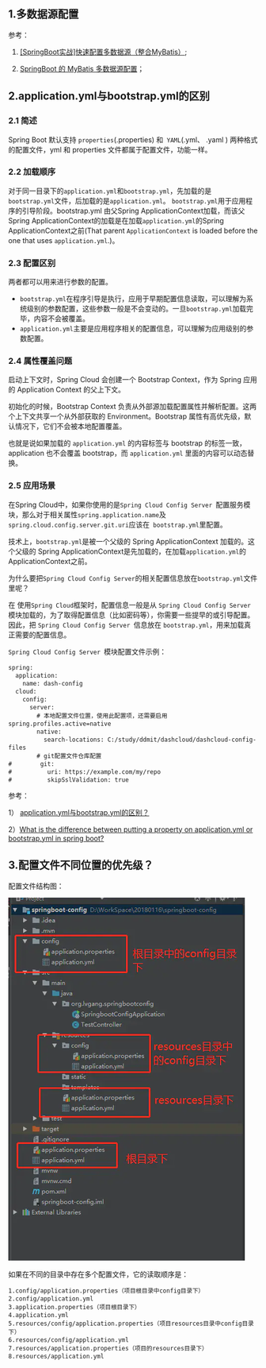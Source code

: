 ## 1.多数据源配置



参考：

1. [[SpringBoot实战]快速配置多数据源（整合MyBatis）](https://juejin.cn/post/6844903957186232327);

2.  [SpringBoot 的 MyBatis 多数据源配置](https://www.cnblogs.com/niumoo/p/14209663.html)；



## 2.application.yml与bootstrap.yml的区别

### 2.1 简述

Spring Boot 默认支持 `properties`(.properties) 和` YAML`(.yml、 .yaml ) 两种格式的配置文件，yml 和 properties 文件都属于配置文件，功能一样。

### 2.2 加载顺序

对于同一目录下的`application.yml`和`bootstrap.yml`，先加载的是 `bootstrap.yml`文件，后加载的是`application.yml`。 `bootstrap.yml`用于应用程序的引导阶段。bootstrap.yml 由父Spring ApplicationContext加载，而该父Spring ApplicationContext的加载是在加载`application.yml`的Spring ApplicationContext之前(That parent `ApplicationContext` is loaded before the one that uses `application.yml`.)。

### 2.3 配置区别

两者都可以用来进行参数的配置。

* `bootstrap.yml`在程序引导是执行，应用于早期配置信息读取，可以理解为系统级别的参数配置，这些参数一般是不会变动的。一旦`bootstrap.yml`加载完毕，内容不会被覆盖。
* `application.yml`主要是应用程序相关的配置信息，可以理解为应用级别的参数配置。

### 2.4 属性覆盖问题

启动上下文时，Spring Cloud 会创建一个 Bootstrap Context，作为 Spring 应用的 Application Context 的父上下文。

初始化的时候，Bootstrap Context 负责从外部源加载配置属性并解析配置。这两个上下文共享一个从外部获取的 Environment。Bootstrap 属性有高优先级，默认情况下，它们不会被本地配置覆盖。

也就是说如果加载的 `application.yml` 的内容标签与 bootstrap 的标签一致，application 也不会覆盖 bootstrap，而 `application.yml` 里面的内容可以动态替换。

### 2.5 应用场景

在Spring Cloud中，如果你使用的是`Spring Cloud Config Server `配置服务模块，那么对于相关属性`spring.application.name`及`spring.cloud.config.server.git.uri`应该在` bootstrap.yml`里配置。

技术上，`bootstrap.yml`是被一个父级的 Spring ApplicationContext 加载的。这个父级的 Spring ApplicationContext是先加载的，在加载`application.yml`的 ApplicationContext之前。

为什么要把`Spring Cloud Config Server`的相关配置信息放在`bootstrap.yml`文件里呢？

在 使用`Spring Cloud`框架时，配置信息一般是从 `Spring Cloud Config Server `模块加载的，为了取得配置信息（比如密码等），你需要一些提早的或引导配置。因此，把 `Spring Cloud Config Server `信息放在 `bootstrap.yml`，用来加载真正需要的配置信息。

`Spring Cloud Config Server `模块配置文件示例：

```
spring:
  application:
    name: dash-config
  cloud:
    config:
      server:
        # 本地配置文件位置，使用此配置项，还需要启用spring.profiles.active=native
        native:
          search-locations: C:/study/ddmit/dashcloud/dashcloud-config-files
        # git配置文件仓库配置
#        git:
#          uri: https://example.com/my/repo
#          skipSslValidation: true

```



参考：

1） [application.yml与bootstrap.yml的区别？](https://www.cnblogs.com/cy0628/p/15193872.html)

2）[What is the difference between putting a property on application.yml or bootstrap.yml in spring boot?](https://stackoverflow.com/questions/32997352/what-is-the-difference-between-putting-a-property-on-application-yml-or-bootstra)

## 3.配置文件不同位置的优先级？

配置文件结构图：

![配置文件结构图](../_media/springboot/spring-config-file-location.png)



如果在不同的目录中存在多个配置文件，它的读取顺序是：

```
1.config/application.properties（项目根目录中config目录下）
2.config/application.yml
3.application.properties（项目根目录下）
4.application.yml
5.resources/config/application.properties（项目resources目录中config目录下）
6.resources/config/application.yml
7.resources/application.properties（项目的resources目录下）
8.resources/application.yml
```



